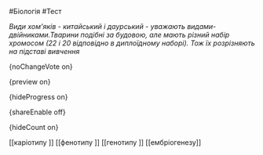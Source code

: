 #Біологія #Тест

*Види хом'яків - китайський і даурський - уважають видами-двійниками.Тварини подібні за будовою, але мають різний набір хромосом (22 і 20 відповідно в диплоїдному наборі). Тож їх розрізняють на підставі вивчення*

{noChangeVote on}

{preview on}

{hideProgress on}

{shareEnable off}

{hideCount on}

[[каріотипу ]]
[[фенотипу ]]
[[генотипу ]]
[[ембріогенезу]]
